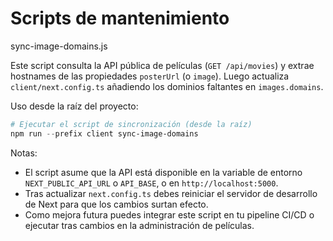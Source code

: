# Scripts de mantenimiento

sync-image-domains.js

Este script consulta la API pública de películas (`GET /api/movies`) y extrae hostnames de las propiedades `posterUrl` (o `image`). Luego actualiza `client/next.config.ts` añadiendo los dominios faltantes en `images.domains`.

Uso desde la raíz del proyecto:

```powershell
# Ejecutar el script de sincronización (desde la raíz)
npm run --prefix client sync-image-domains
```

Notas:
- El script asume que la API está disponible en la variable de entorno `NEXT_PUBLIC_API_URL` o `API_BASE`, o en `http://localhost:5000`.
- Tras actualizar `next.config.ts` debes reiniciar el servidor de desarrollo de Next para que los cambios surtan efecto.
- Como mejora futura puedes integrar este script en tu pipeline CI/CD o ejecutar tras cambios en la administración de películas.
